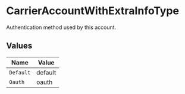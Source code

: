 # CarrierAccountWithExtraInfoType

Authentication method used by this account.


## Values

| Name      | Value     |
| --------- | --------- |
| `Default` | default   |
| `Oauth`   | oauth     |